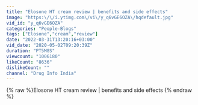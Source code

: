 ```yaml
---
title: "Elosone HT cream review | benefits and side effects"
image: "https:\/\/i.ytimg.com\/vi\/y_q6vGE6OZA\/hqdefault.jpg"
vid_id: "y_q6vGE6OZA"
categories: "People-Blogs"
tags: ["Elosone","cream","review"]
date: "2022-03-31T13:20:16+03:00"
vid_date: "2020-05-02T09:20:39Z"
duration: "PT5M8S"
viewcount: "1006180"
likeCount: "8636"
dislikeCount: ""
channel: "Drug Info India"
---
```

{% raw %}Elosone HT cream review | benefits and side effects {% endraw %}
